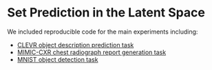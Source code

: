 # Set Prediction in the Latent Space

We included reproducible code for the main experiments including:

- [CLEVR object description prediction task](image_captioning)
- [MIMIC-CXR chest radiograph report generation task](image_captioning)
- [MNIST object detection task](object_detection)